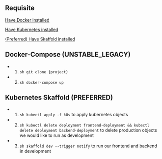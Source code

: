 ## Requisite

[Have Docker installed](https://www.docker.com)

[Have Kubernetes installed](https://kubernetes.io)

[(Preferred) Have Skaffold installed](https://github.com/GoogleContainerTools/skaffold)


## Docker-Compose (UNSTABLE_LEGACY)

- 1. `sh git clone {project}`
- 2. `sh docker-compose up`

## Kubernetes Skaffold (PREFERRED)

- 1. `sh kubectl apply -f k8s` to apply kubernetes objects
- 2. `sh kubectl delete deployment frontend-deployment && kubectl delete deployment backend-deployment` to delete production objects we would like to run as development
- 3. `sh skaffold dev --trigger notify` to run our frontend and backend in development
